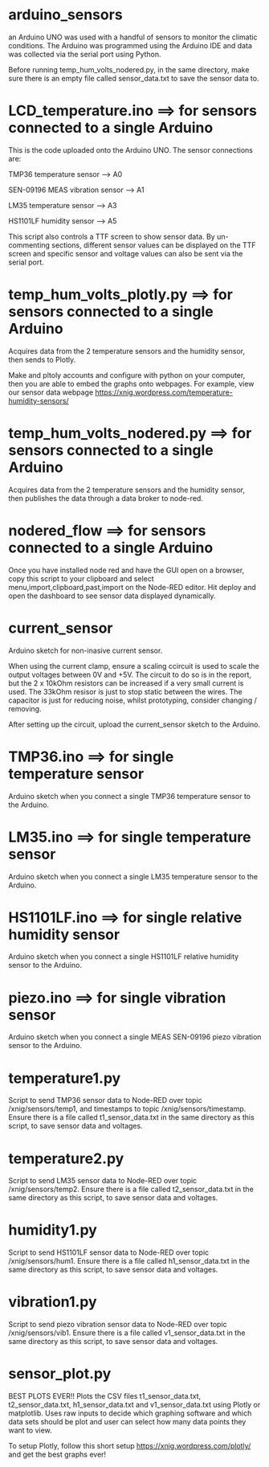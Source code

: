 # arduino_sensors
an Arduino UNO was used with a handful of sensors to monitor the climatic conditions. The Arduino was programmed using the Arduino IDE and data was collected via the serial port using Python.

Before running temp_hum_volts_nodered.py, in the same directory, make sure there is an empty file called sensor_data.txt to save the sensor data to.

# LCD_temperature.ino ==> for sensors connected to a single Arduino
This is the code uploaded onto the Arduino UNO.
The sensor connections are:

TMP36 temperature sensor --> A0

SEN-09196 MEAS vibration sensor --> A1

LM35 temperature sensor --> A3

HS1101LF humidity sensor --> A5

This script also controls a TTF screen to show sensor data.
By un-commenting sections, different sensor values can be displayed on the TTF screen and specific sensor and voltage values can also be sent via the serial port.

# temp_hum_volts_plotly.py ==> for sensors connected to a single Arduino

Acquires data from the 2 temperature sensors and the humidity sensor, then sends to Plotly.

Make and pltoly accounts and configure with python on your computer, then you are able to embed the graphs onto webpages. For example, view our sensor data webpage https://xnig.wordpress.com/temperature-humidity-sensors/

# temp_hum_volts_nodered.py ==> for sensors connected to a single Arduino

Acquires data from the 2 temperature sensors and the humidity sensor, then publishes the data through a data broker to node-red. 

# nodered_flow ==> for sensors connected to a single Arduino

Once you have installed node red and have the GUI open on a browser, copy this script to your clipboard and select  menu,import,clipboard,past,import on the Node-RED editor. Hit deploy and open the dashboard to see sensor data displayed dynamically.

# current_sensor

Arduino sketch for non-inasive current sensor.

When using the current clamp,  ensure a scaling ccircuit is used to scale the output voltages between 0V and +5V. The circuit to do so is in the report, but the 2 x 10kOhm resistors can be increased if a very small current is used. The 33kOhm resisor is just to stop static between the wires. The capacitor is just for reducing noise, whilst prototyping, consider changing / removing. 

After setting up the circuit, upload the current_sensor sketch to the Arduino.

# TMP36.ino ==> for single temperature sensor
Arduino sketch when you connect a single TMP36 temperature sensor to the Arduino.
# LM35.ino  ==> for single temperature sensor
Arduino sketch when you connect a single LM35 temperature sensor to the Arduino.
# HS1101LF.ino  ==> for single relative humidity sensor
Arduino sketch when you connect a single HS1101LF relative humidity sensor to the Arduino.
# piezo.ino  ==> for single vibration sensor
Arduino sketch when you connect a single MEAS SEN-09196 piezo vibration sensor to the Arduino.

# temperature1.py
Script to send TMP36 sensor data to Node-RED over topic /xnig/sensors/temp1, and timestamps to topic /xnig/sensors/timestamp.
Ensure there is a file called t1_sensor_data.txt in the same directory as this script, to save sensor data and voltages.


# temperature2.py
Script to send LM35 sensor data to Node-RED over topic /xnig/sensors/temp2.
Ensure there is a file called t2_sensor_data.txt in the same directory as this script, to save sensor data and voltages.


# humidity1.py
Script to send HS1101LF sensor data to Node-RED over topic /xnig/sensors/hum1.
Ensure there is a file called h1_sensor_data.txt in the same directory as this script, to save sensor data and voltages.


# vibration1.py
Script to send piezo vibration sensor data to Node-RED over topic /xnig/sensors/vib1.
Ensure there is a file called v1_sensor_data.txt in the same directory as this script, to save sensor data and voltages.

# sensor_plot.py
BEST PLOTS EVER!!
Plots the CSV files t1_sensor_data.txt, t2_sensor_data.txt, h1_sensor_data.txt and v1_sensor_data.txt using Plotly or matplotlib.
Uses raw inputs to decide which graphing software and which data sets should be plot and user can select how many data points they want to view.

To setup Plotly, follow this short setup https://xnig.wordpress.com/plotly/ and get the best graphs ever!

